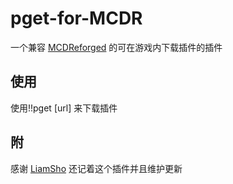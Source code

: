 # pget-for-MCDR

一个兼容 [MCDReforged](https://github.com/Fallen-Breath/MCDReforged) 的可在游戏内下载插件的插件

## 使用

使用!!pget [url] 来下载插件

## 附

感谢 [LiamSho](https://github.com/LiamSho) 还记着这个插件并且维护更新
